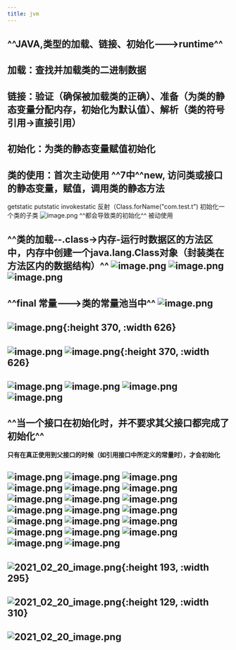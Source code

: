 ```yaml
---
title: jvm
---
```


## ^^JAVA,类型的加载、链接、初始化--->runtime^^
## 加载：查找并加载类的二进制数据
## 链接：验证（确保被加载类的正确）、准备（为类的静态变量分配内存，初始化为默认值）、解析（类的符号引用->直接引用）
## 初始化：为类的静态变量赋值初始化
## 类的使用：首次主动使用 ^^7中^^new, 访问类或接口的静态变量，赋值，调用类的静态方法
getstatic putstatic invokestatic 反射（Class.forName("com.test.t") 初始化一个类的子类 ![image.png](/assets/pages_jvm_1614260950025_0.png) ^^都会导致类的初始化^^
被动使用
## ^^类的加载--.class->内存-运行时数据区的方法区中，内存中创建一个java.lang.Class对象（封装类在方法区内的数据结构）^^ ![image.png](/assets/pages_jvm_1614261161716_0.png) ![image.png](/assets/pages_jvm_1614261422811_0.png) ![image.png](/assets/pages_jvm_1614261819295_0.png)
## ^^final 常量--->类的常量池当中^^ ![image.png](/assets/pages_jvm_1614262072348_0.png)
## ![image.png](/assets/pages_jvm_1614260024725_0.png){:height 370, :width 626}
## ![image.png](/assets/pages_jvm_1614262428015_0.png) ![image.png](/assets/pages_jvm_1614262973414_0.png){:height 370, :width 626}
## ![image.png](/assets/pages_jvm_1614263249004_0.png) ![image.png](/assets/pages_jvm_1614263396865_0.png) ![image.png](/assets/pages_jvm_1614263634984_0.png) ![image.png](/assets/pages_jvm_1614263648460_0.png)
## ^^当一个接口在初始化时，并不要求其父接口都完成了初始化^^
**只有在真正使用到父接口的时候（如引用接口中所定义的常量时），才会初始化**
## ![image.png](/assets/pages_jvm_1614264630030_0.png) ![image.png](/assets/pages_jvm_1614264731106_0.png) ![image.png](/assets/pages_jvm_1614264935131_0.png) ![image.png](/assets/pages_jvm_1614264951467_0.png) ![image.png](/assets/pages_jvm_1614268993393_0.png) ![image.png](/assets/pages_jvm_1614269078750_0.png) ![image.png](/assets/pages_jvm_1614269088892_0.png) ![image.png](/assets/pages_jvm_1614269117853_0.png) ![image.png](/assets/pages_jvm_1614269131344_0.png) ![image.png](/assets/pages_jvm_1614269172304_0.png) ![image.png](/assets/pages_jvm_1614269184522_0.png) ![image.png](/assets/pages_jvm_1614269309122_0.png) ![image.png](/assets/pages_jvm_1614269366106_0.png) ![image.png](/assets/pages_jvm_1614269378113_0.png) ![image.png](/assets/pages_jvm_1614269442105_0.png) ![image.png](/assets/pages_jvm_1614269499269_0.png) ![image.png](/assets/pages_jvm_1614269810640_0.png) ![image.png](/assets/pages_jvm_1614270648280_0.png) ![image.png](/assets/pages_jvm_1614270705512_0.png) ![image.png](/assets/pages_jvm_1614271028792_0.png)
##
##
##
## ![2021_02_20_image.png](https://cdn.logseq.com/%2F7aa8ab99-753a-4230-847b-43a1c3a3ef4797c840bd-c3e1-49cc-970a-4b9827da75422021_02_20_image.png?Expires=4767385989&Signature=UwomT7eWMKO28zVNEkObg4AI4Q0J15iUfiaVOtDxJNU7jKldcIfxnBqaWkg6BdYMLBseIty1QCdx6BTJS5johjPYqEhkiBdZs9i0vDkR7WgNHYLbttOcIglP4l4WChvnAF2l3zQACLz82SNNi-du6cHk42ZXd6wepNU1jQyyvcoBQaB2Q9BfUIlxc6xK7nJ9OWLVcTTNwhdwp7D~hIfiGW69eiGdZWTA1Mu~ZczRHOLrtTkZjdbg1VqTxCF-UyLxcRBcT88B3KY2PJVVZ4BoOcYAcWuDWlWcEvk2UUqRdbLG9-tswSk2VMg7skxDgKAnRLAupNO2jPPgfpmEv-d0WA__&Key-Pair-Id=APKAJE5CCD6X7MP6PTEA){:height 193, :width 295}
## ![2021_02_20_image.png](https://cdn.logseq.com/%2F7aa8ab99-753a-4230-847b-43a1c3a3ef47c72c2622-9ea5-49d4-b5d4-b7b47654e34b2021_02_20_image.png?Expires=4767392525&Signature=kpyVeXDOo2bzHp2oUagRcg2Nwg2~WjMwT3WLKGtXEYU4E-XTdsBckFLHf3jVQhdRK5gJ11l9Ee0jDBRNaMQgItOHleEpZfG~pfhIdOYGTA5Ub2ybVVKFLtzG0ZvVgZjPYRvnjGQ9QBNdRKa~975skP8h8~mmhSN7nx689OXwRYa53l2j4qCgQe6GQv62x9gAbBAL3B3~NK3gZGG5oWRfHFZMF9IErQg6VLf3kJpt-RrC40o8X43AW9D3n-AbdMWSsfkPs2P831IB0jPJMrDI0UxSkbhvRLDfgCe6cl69conrZIiedBWSfQI4VcM-WeL2k9PU8b6vCLsTCx48iIFcjg__&Key-Pair-Id=APKAJE5CCD6X7MP6PTEA){:height 129, :width 310}
## ![2021_02_20_image.png](https://cdn.logseq.com/%2F7aa8ab99-753a-4230-847b-43a1c3a3ef47b07fc96e-0461-4dc0-974b-db145855f4082021_02_20_image.png?Expires=4767403581&Signature=VdzrpAhIt3U2MKCXj1kOTWproymRSqp3Ei8fas15UjyZVOkWEm7jld9lYYHDMBERO6fJREhC7fGgUYsBo-83bPgcKNQfyRMbEXt0uVLZmDR-Oeu64t9DKxVdREeZqirrfy6aZ~cDNpIMPQvMYbQiRmSn--sLx9ejYP5Mjsi4EU9qTcWEF5H4twkmVGW7lSL1CNuc-5JakAUBZ13FGMCVM2qa3tnEJxdUX7PHTzp2hG7VyUq5b4MyVk4uxs92b295dCMP8~JpdXQRk2Zx0I7DzOiVs~7FfrL5KZXVGkD7d-SSJsQizPJmvF-Jx5r2G~ompG5dBZNs9tT2eKp4o6R-dg__&Key-Pair-Id=APKAJE5CCD6X7MP6PTEA)
##
